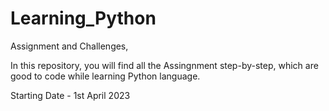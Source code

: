 # Learning_Python
Assignment and Challenges,

In this repository, you will find all the Assingnment step-by-step, which are good to code while learning Python language.

Starting Date - 1st April 2023
